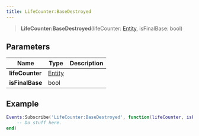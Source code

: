 ```yaml
---
title: LifeCounter:BaseDestroyed
---
```


> **LifeCounter:BaseDestroyed**(lifeCounter: [Entity](/vext/ref/shared/type/entity), isFinalBase: bool)

## Parameters

| Name | Type | Description |
| ---- | ---- | ----------- |
| **lifeCounter** | [Entity](/vext/ref/shared/type/entity) |  |
| **isFinalBase** | bool |  |

## Example

```lua
Events:Subscribe('LifeCounter:BaseDestroyed', function(lifeCounter, isFinalBase)
    -- Do stuff here.
end)
```
